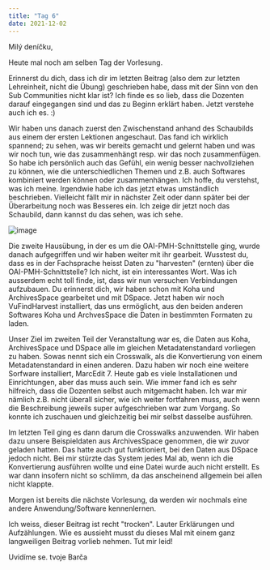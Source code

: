 ```yaml
---
title: "Tag 6"
date: 2021-12-02
---
```


Milý deníčku,

Heute mal noch am selben Tag der Vorlesung.

Erinnerst du dich, dass ich dir im letzten Beitrag (also dem zur letzten Lehreinheit, nicht die Übung) geschrieben habe, dass mit der Sinn von den Sub Communities nicht klar ist?
Ich finde es so lieb, dass die Dozenten darauf eingegangen sind und das zu Beginn erklärt haben. Jetzt verstehe auch ich es. :)

Wir haben uns danach zuerst den Zwischenstand anhand des Schaubilds aus einem der ersten Lektionen angeschaut. Das fand ich wirklich spannend; zu sehen, was wir bereits gemacht 
und gelernt haben und was wir noch tun, wie das zusammenhängt resp. wir das noch zusammenfügen. So habe ich persönlich auch das Gefühl, ein wenig besser nachvollziehen zu können, wie die unterschiedlichen Themen und z.B. auch Softwares kombiniert werden können oder zusammenhängen. Ich hoffe, du verstehst, was ich meine. Irgendwie habe ich das jetzt etwas umständlich beschrieben. 
Vielleicht fällt mir in nächster Zeit oder dann später bei der Überarbeitung noch was Besseres ein.
Ich zeige dir jetzt noch das Schaubild, dann kannst du das sehen, was ich sehe.

![image](https://user-images.githubusercontent.com/90834630/144423224-ef9af656-d121-427a-bc51-4cbf3c5adfda.png)

Die zweite Hausübung, in der es um die OAI-PMH-Schnittstelle ging, wurde danach aufgegriffen und wir haben weiter mit ihr gearbeit.
Wusstest du, dass es in der Fachsprache heisst Daten zu "harvesten" (ernten) über die OAI-PMH-Schnittstelle? Ich nicht, ist ein interessantes Wort.
Was ich ausserdem echt toll finde, ist, dass wir nun versuchen Verbindungen aufzubauen. Du erinnerst dich, wir haben schon mit Koha und ArchivesSpace gearbeitet und mit DSpace.
Jetzt haben wir noch VuFindHarvest installiert, das uns ermöglicht, aus den beiden anderen Softwares Koha und ArchvesSpace die Daten in bestimmten Formaten zu laden.

Unser Ziel im zweiten Teil der Veranstaltung war es, die Daten aus Koha, ArchivesSpace und DSpace alle im gleichen Metadatenstandard vorliegen zu haben. 
Sowas nennt sich ein Crosswalk, als die Konvertierung von einem Metadatenstandard in einen anderen. Dazu haben wir noch eine weitere Sorfware installiert, MarcEdit 7.
Heute gab es viele Installationen und Einrichtungen, aber das muss auch sein. Wie immer fand ich es sehr hilfreich, dass die Dozenten selbst auch mitgemacht haben. Ich war mir
nämlich z.B. nicht überall sicher, wie ich weiter fortfahren muss, auch wenn die Beschreibung jeweils super aufgeschrieben war zum Vorgang. So konnte ich zuschauen und gleichzeitig bei mir selbst dasselbe ausführen.

Im letzten Teil ging es dann darum die Crosswalks anzuwenden. Wir haben dazu unsere Beispieldaten aus ArchivesSpace genommen, die wir zuvor geladen hatten.
Das hatte auch gut funktioniert, bei den Daten aus DSpace jedoch nicht. Bei mir stürzte das System jedes Mal ab, wenn ich die Konvertierung ausführen wollte und eine Datei
wurde auch nicht erstellt. Es war dann insofern nicht so schlimm, da das anscheinend allgemein bei allen nicht klappte.

Morgen ist bereits die nächste Vorlesung, da werden wir nochmals eine andere Anwendung/Software kennenlernen.

Ich weiss, dieser Beitrag ist recht "trocken". Lauter Erklärungen und Aufzählungen. Wie es aussieht musst du dieses Mal mit einem ganz langweiligen Beitrag vorlieb nehmen. Tut mir leid!

Uvidíme se.
tvoje Barča
